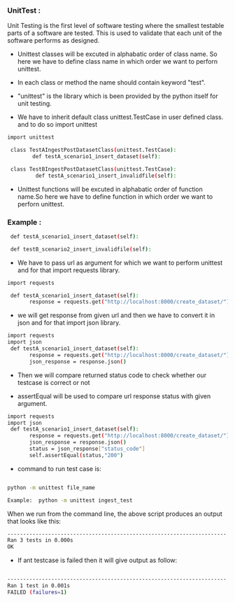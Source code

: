 ###   **UnitTest** :
    
Unit Testing is the first level of software testing where the smallest testable parts of a software are tested. This is used to validate that each unit of the software performs as designed.

-  Unittest classes will be excuted in alphabatic order of class name. So here we have to define class name in which order we want to perforn unittest.

-  In each class or method the name should contain keyword "test".

-  "unittest" is the library which is been provided by the python itself for unit testing.

- We have to inherit default class unittest.TestCase in user defined class. and to do so import unittest

```bash
import unittest

 class TestAIngestPostDatasetClass(unittest.TestCase):
        def testA_scenario1_insert_dataset(self):

 class TestBIngestPostDatasetClass(unittest.TestCase):
         def testA_scenario1_insert_invalidfile(self):

```

- Unittest functions will be excuted in alphabatic order of function name.So here we have to define function in which order we want to perforn unittest.
###   **Example** :
```bash
 def testA_scenario1_insert_dataset(self):

 def testB_scenario2_insert_invalidfile(self):

```

- We have to pass url as argument for which we want to perform unittest and for that import requests library.

```bash
import requests

 def testA_scenario1_insert_dataset(self):
       response = requests.get("http://localhost:8000/create_dataset/")

```

- we will get response from given url and then we have to convert it in json and for that import json library.

```bash
import requests
import json
 def testA_scenario1_insert_dataset(self):
       response = requests.get("http://localhost:8000/create_dataset/")
       json_response = response.json()

```
- Then we will compare returned status code to check whether our testcase is correct or not

- assertEqual will be used to compare url response status with given argument.

```bash
import requests
import json
 def testA_scenario1_insert_dataset(self):
       response = requests.get("http://localhost:8000/create_dataset/")
       json_response = response.json()
       status = json_response["status_code"]
       self.assertEqual(status,"200")


```
- command to run test case is:

```bash

python -m unittest file_name

Example:  python -m unittest ingest_test

```

When we run from the command line, the above script produces an output that looks like this:
```bash
----------------------------------------------------------------------
Ran 3 tests in 0.000s
OK

```

- If ant testcase is failed then it will give output as follow:

```bash

----------------------------------------------------------------------
Ran 1 test in 0.001s
FAILED (failures=1)

```
